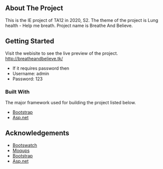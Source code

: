 <!-- ABOUT THE PROJECT -->
## About The Project

This is the IE project of TA12 in 2020, S2. The theme of the project is Lung health - Help me breath. Project name is Breathe And Believe.

<!-- GETTING STARTED -->
## Getting Started
Visit the webisite to see the live preview of the project.
http://breatheandbelieve.tk/
* If it requires password then
* Username: admin
* Password: 123

### Built With
The major framework used for building the project listed below.
* [Bootstrap](https://getbootstrap.com)
* [Asp.net](https://dotnet.microsoft.com/apps/aspnet)


<!-- ACKNOWLEDGEMENTS -->
## Acknowledgements
* [Bootswatch](https://bootswatch.com/)
* [Moqups](https://app.moqups.com/)
* [Bootstrap](https://getbootstrap.com)
* [Asp.net](https://dotnet.microsoft.com/apps/aspnet)
